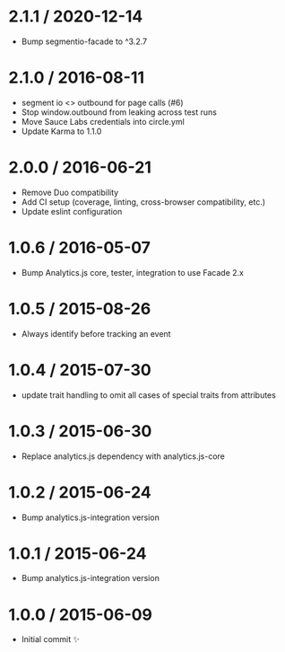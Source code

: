 2.1.1 / 2020-12-14
===================

  * Bump segmentio-facade to ^3.2.7

2.1.0 / 2016-08-11
==================

  * segment io <> outbound for page calls (#6)
  * Stop window.outbound from leaking across test runs
  * Move Sauce Labs credentials into circle.yml
  * Update Karma to 1.1.0

2.0.0 / 2016-06-21
==================

  * Remove Duo compatibility
  * Add CI setup (coverage, linting, cross-browser compatibility, etc.)
  * Update eslint configuration

1.0.6 / 2016-05-07
==================

  * Bump Analytics.js core, tester, integration to use Facade 2.x

1.0.5 / 2015-08-26
==================

  * Always identify before tracking an event

1.0.4 / 2015-07-30
==================

  * update trait handling to omit all cases of special traits from attributes

1.0.3 / 2015-06-30
==================

  * Replace analytics.js dependency with analytics.js-core

1.0.2 / 2015-06-24
==================

  * Bump analytics.js-integration version

1.0.1 / 2015-06-24
==================

  * Bump analytics.js-integration version

1.0.0 / 2015-06-09
==================

  * Initial commit :sparkles:

